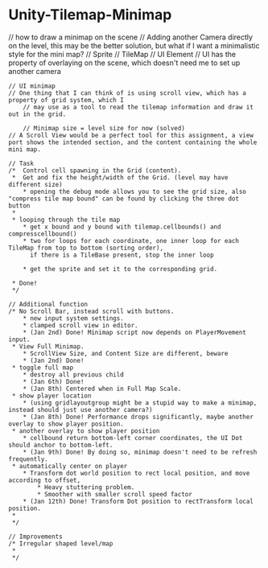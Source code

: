 # Unity-Tilemap-Minimap

 // how to draw a minimap on the scene
        // Adding another Camera directly on the level, this may be the better solution, but what if I want a minimalistic style for the mini map?
        // Sprite
        // TileMap
        // UI Element
            // UI has the property of overlaying on the scene, which doesn't need me to set up another camera
            
    // UI minimap
    // One thing that I can think of is using scroll view, which has a property of grid system, which I 
        // may use as a tool to read the tilemap information and draw it out in the grid.
    
        // Minimap size = level size for now (solved)
    // A Scroll View would be a perfect tool for this assignment, a view port shows the intended section, and the content containing the whole mini map.

    // Task
    /*  Control cell spawning in the Grid (content).
     *  Get and fix the height/width of the Grid. (level may have different size)
        * opening the debug mode allows you to see the grid size, also "compress tile map bound" can be found by clicking the three dot button  
     *
     * looping through the tile map
        * get x bound and y bound with tilemap.cellbounds() and compresscellbound()
        * two for loops for each coordinate, one inner loop for each TileMap from top to bottom (sorting order),
          if there is a TileBase present, stop the inner loop
            
        * get the sprite and set it to the corresponding grid.
        
     * Done!
     */
    
    // Additional function
    /* No Scroll Bar, instead scroll with buttons.
        * new input system settings.
        * clamped scroll view in editor.
        * (Jan 2nd) Done! Minimap script now depends on PlayerMovement input.
     * View Full Minimap.
        * ScrollView Size, and Content Size are different, beware
        * (Jan 2nd) Done!
     * toggle full map
        * destroy all previous child
        * (Jan 6th) Done!
        * (Jan 8th) Centered when in Full Map Scale.
     * show player location
        * (using gridlayoutgroup might be a stupid way to make a minimap, instead should just use another camera?)
        * (Jan 8th) Done! Performance drops significantly, maybe another overlay to show player position.
     * another overlay to show player position
        * cellbound return bottom-left corner coordinates, the UI Dot should anchor to bottom-left.
        * (Jan 9th) Done! By doing so, minimap doesn't need to be refresh frequently.
     * automatically center on player
        * Transform dot world position to rect local position, and move according to offset,
            * Heavy stuttering problem.
            * Smoother with smaller scroll speed factor
        * (Jan 12th) Done! Transform Dot position to rectTransform local position.
     * 
     */
    
    // Improvements
    /* Irregular shaped level/map
     * 
     */
